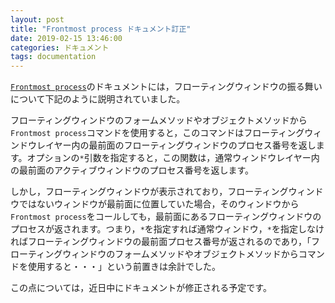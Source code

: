```yaml
---
layout: post
title: "Frontmost process ドキュメント訂正"
date: 2019-02-15 13:46:00
categories: ドキュメント
tags: documentation
---
```


[``Frontmost process``](https://doc.4d.com/4Dv17/4D/17/Frontmost-process.301-3730189.ja.html)のドキュメントには，フローティングウィンドウの振る舞いについて下記のように説明されていました。

フローティングウィンドウのフォームメソッドやオブジェクトメソッドから``Frontmost process``コマンドを使用すると，このコマンドはフローティングウィンドウレイヤー内の最前面のフローティングウィンドウのプロセス番号を返します。オプションの``*``引数を指定すると，この関数は，通常ウィンドウレイヤー内の最前面のアクティブウィンドウのプロセス番号を返します。

しかし，フローティングウィンドウが表示されており，フローティングウィンドウではないウィンドウが最前面に位置していた場合，そのウィンドウから``Frontmost process``をコールしても，最前面にあるフローティングウィンドウのプロセスが返されます。つまり，``*``を指定すれば通常ウィンドウ，``*``を指定しなければフローティングウィンドウの最前面プロセス番号が返されるのであり，「フローティングウィンドウのフォームメソッドやオブジェクトメソッドからコマンドを使用すると・・・」という前置きは余計でした。

この点については，近日中にドキュメントが修正される予定です。
